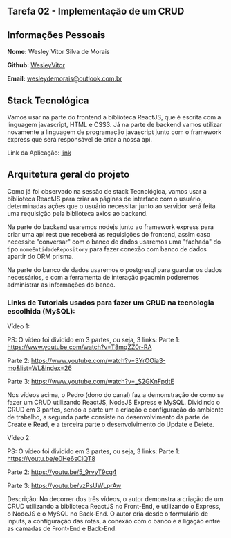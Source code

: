 ## Tarefa 02 - Implementação de um CRUD

## Informações Pessoais

**Nome:** Wesley Vitor Silva de Morais

**Github:** [WesleyVitor](https://github.com/WesleyVitor)

**Email:** wesleydemorais@outlook.com.br

## Stack Tecnológica

Vamos usar na parte do frontend a biblioteca ReactJS, que é escrita com a linguagem javascript, HTML e CSS3. Já na parte de backend vamos utilizar novamente a linguagem de programação javascript junto com o framework express que será responsável de criar a nossa api.

Link da Aplicação: [link](https://github.com/joanmdrs/sigcli)

## Arquitetura geral do projeto

Como já foi observado na sessão de stack Tecnológica, vamos usar a biblioteca ReactJS para criar as páginas de interface com o usuário, determinadas ações que o usuário necessitar junto ao servidor será feita uma requisição pela biblioteca axios ao backend.

Na parte do backend usaremos nodejs junto ao framework express para criar uma api rest que receberá as requisições do frontend, assim caso necessite "conversar" com o banco de dados usaremos uma "fachada" do tipo `nomeEntidadeRepository` para fazer conexão com banco de dados apartir do ORM prisma.

Na parte do banco de dados usaremos o postgresql para guardar os dados necessários, e com a ferramenta de interação pgadmin poderemos administrar as informações do banco.

### Links de Tutoriais usados para fazer um CRUD na tecnologia escolhida (MySQL):

Vídeo 1:

PS: O vídeo foi dividido em 3 partes, ou seja, 3 links:
Parte 1: https://www.youtube.com/watch?v=T8mqZZ0r-RA

Parte 2: https://www.youtube.com/watch?v=3YrOOia3-mo&list=WL&index=26

Parte 3: https://www.youtube.com/watch?v=_S2GKnFpdtE

Nos vídeos acima, o Pedro (dono do canal) faz a demonstração de como se fazer um CRUD utilizando ReactJS, NodeJS Express e MySQL. Dividindo o CRUD em 3 partes, sendo a parte um a criação e configuração do ambiente de trabalho, a segunda parte consiste no desenvolvimento da parte de Create e Read, e a terceira parte o desenvolvimento do Update e Delete.

Vídeo 2:

PS: O vídeo foi dividido em 3 partes, ou seja, 3 links:
Parte 1: https://youtu.be/e0He6sCiQT8

Parte 2: https://youtu.be/5_9rvyT9cg4

Parte 3: https://youtu.be/vzPsUWLprAw

Descrição: No decorrer dos três vídeos, o autor demonstra a criação de um CRUD utilizando a biblioteca ReactJS no Front-End, e utilizando o Express, o NodeJS e o MySQL no Back-End. O autor cria desde o formulário de inputs, a configuração das rotas, a conexão com o banco e a ligação entre as camadas de Front-End e Back-End.
